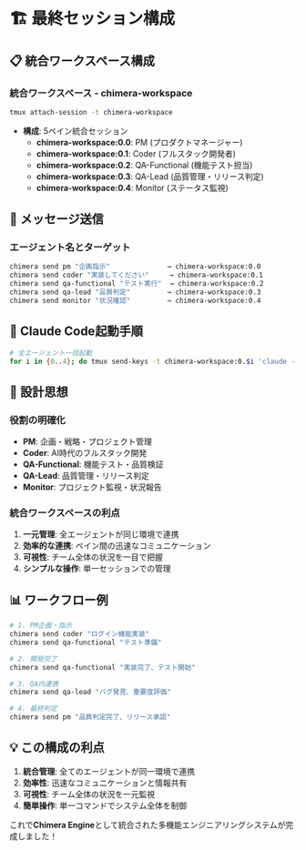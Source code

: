 # 🏗️ 最終セッション構成

## 📋 統合ワークスペース構成

### 統合ワークスペース - **chimera-workspace**
```bash
tmux attach-session -t chimera-workspace
```
- **構成**: 5ペイン統合セッション
  - **chimera-workspace:0.0**: PM (プロダクトマネージャー)
  - **chimera-workspace:0.1**: Coder (フルスタック開発者)
  - **chimera-workspace:0.2**: QA-Functional (機能テスト担当)
  - **chimera-workspace:0.3**: QA-Lead (品質管理・リリース判定)
  - **chimera-workspace:0.4**: Monitor (ステータス監視)

## 🔄 メッセージ送信

### エージェント名とターゲット
```bash
chimera send pm "企画指示"              → chimera-workspace:0.0
chimera send coder "実装してください"     → chimera-workspace:0.1
chimera send qa-functional "テスト実行"  → chimera-workspace:0.2
chimera send qa-lead "品質判定"         → chimera-workspace:0.3
chimera send monitor "状況確認"         → chimera-workspace:0.4
```

## 🚀 Claude Code起動手順

```bash
# 全エージェント一括起動
for i in {0..4}; do tmux send-keys -t chimera-workspace:0.$i 'claude --dangerously-skip-permissions' C-m; done
```

## 🎯 設計思想

### 役割の明確化
- **PM**: 企画・戦略・プロジェクト管理
- **Coder**: AI時代のフルスタック開発
- **QA-Functional**: 機能テスト・品質検証
- **QA-Lead**: 品質管理・リリース判定
- **Monitor**: プロジェクト監視・状況報告

### 統合ワークスペースの利点
1. **一元管理**: 全エージェントが同じ環境で連携
2. **効率的な連携**: ペイン間の迅速なコミュニケーション
3. **可視性**: チーム全体の状況を一目で把握
4. **シンプルな操作**: 単一セッションでの管理

## 📊 ワークフロー例

```bash
# 1. PM企画・指示
chimera send coder "ログイン機能実装"
chimera send qa-functional "テスト準備"

# 2. 開発完了
chimera send qa-functional "実装完了、テスト開始"

# 3. QA内連携
chimera send qa-lead "バグ発見、重要度評価"

# 4. 最終判定
chimera send pm "品質判定完了、リリース承認"
```

## 💡 この構成の利点

1. **統合管理**: 全てのエージェントが同一環境で連携
2. **効率性**: 迅速なコミュニケーションと情報共有
3. **可視性**: チーム全体の状況を一元監視
4. **簡単操作**: 単一コマンドでシステム全体を制御

これで**Chimera Engine**として統合された多機能エンジニアリングシステムが完成しました！